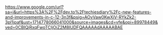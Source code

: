 https://www.google.com/url?sa=i&url=https%3A%2F%2Fdev.to%2Ftechiesdiary%2Fc-new-features-and-improvements-in-c-12-3n3f&psig=AOvVaw0KwXiV-RYkZk2-3pl1jpaf&ust=1714778066041000&source=images&cd=vfe&opi=89978449&ved=0CBIQjRxqFwoTCIjOiZ2M8IUDFQAAAAAdAAAAABAE
